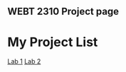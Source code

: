## WEBT 2310 Project page

<h1>My Project List</h1>

<a href="helloworld/index.html" target="_blank">Lab 1</a> 
<a href="review/index.html" target="_blank">Lab 2</a> 
